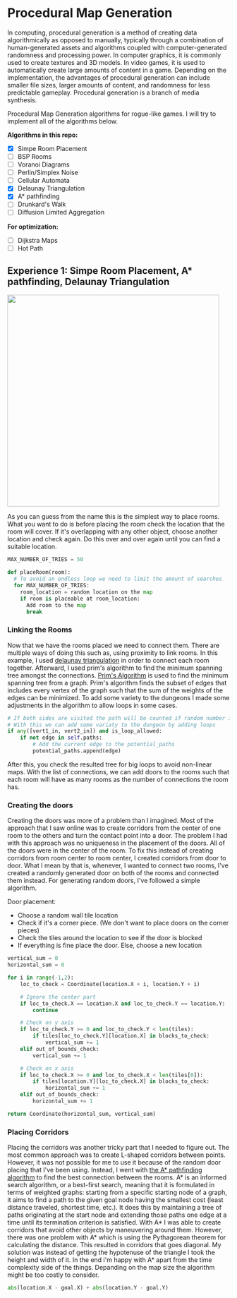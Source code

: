 # Procedural Map Generation

In computing, procedural generation is a method of creating data algorithmically as opposed to manually, typically through a combination of human-generated assets and algorithms coupled with computer-generated randomness and processing power. In computer graphics, it is commonly used to create textures and 3D models. In video games, it is used to automatically create large amounts of content in a game. Depending on the implementation, the advantages of procedural generation can include smaller file sizes, larger amounts of content, and randomness for less predictable gameplay. Procedural generation is a branch of media synthesis.

Procedural Map Generation algorithms for rogue-like games. I will try to implement all of the algorithms below.  

**Algorithms in this repo:**
- [x] Simpe Room Placement
- [ ] BSP Rooms
- [ ] Voranoi Diagrams
- [ ] Perlin/Simplex Noise
- [ ] Cellular Automata
- [x] Delaunay Triangulation
- [x] A* pathfinding
- [ ] Drunkard's Walk
- [ ] Diffusion Limited Aggregation

**For optimization:**
- [ ] Dijkstra Maps
- [ ] Hot Path  

## Experience 1: Simpe Room Placement, A* pathfinding, Delaunay Triangulation

<img src="https://i.imgur.com/UkuRm6P.gif" width="480" height="480" />

As you can guess from the name this is the simplest way to place rooms. What you want to do is before placing the room check the location that the room will cover. If it's overlapping with any other object, choose another location and check again. Do this over and over again until you can find a suitable location.

```python
MAX_NUMBER_OF_TRIES = 50

def placeRoom(room):
  # To avoid an endless loop we need to limit the amount of searches
  for MAX_NUMBER_OF_TRIES:
    room_location = random location on the map
    if room is placeable at room_location:
      Add room to the map
      break
```

### Linking the Rooms
Now that we have the rooms placed we need to connect them. There are multiple ways of doing this such as, using proximity to link rooms. In this example, I used [delaunay triangulation](https://github.com/vanreusVU/Delaunay-Triangulation) in order to connect each room together. Afterward, I used prim's algorithm to find the minimum spanning tree amongst the connections. [Prim's Algorithm](https://en.wikipedia.org/wiki/Prim%27s_algorithm) is used to find the minimum spanning tree from a graph. Prim's algorithm finds the subset of edges that includes every vertex of the graph such that the sum of the weights of the edges can be minimized. To add some variety to the dungeons I made some adjustments in the algorithm to allow loops in some cases.

```python
# If both sides are visited the path will be counted if random number is less than chance_of_loop
# With this we can add some variaty to the dungeon by adding loops
if any([vert1_in, vert2_in]) and is_loop_allowed:
    if not edge in self.paths:
        # Add the current edge to the potential_paths
        potential_paths.append(edge)
```

After this, you check the resulted tree for big loops to avoid non-linear maps. With the list of connections, we can add doors to the rooms such that each room will have as many rooms as the number of connections the room has.

### Creating the doors
Creating the doors was more of a problem than I imagined. Most of the approach that I saw online was to create corridors from the center of one room to the others and turn the contact point into a door. The problem I had with this approach was no uniqueness in the placement of the doors. All of the doors were in the center of the room. To fix this instead of creating corridors from room center to room center, I created corridors from door to door. What I mean by that is, whenever, I wanted to connect two rooms, I've created a randomly generated door on both of the rooms and connected them instead. For generating random doors, I've followed a simple algorithm. 

Door placement:
- Choose a random wall tile location
- Check if it's a corner piece. (We don't want to place doors on the corner pieces)
- Check the tiles around the location to see if the door is blocked
- If everything is fine place the door. Else, choose a new location

```python
vertical_sum = 0
horizontal_sum = 0

for i in range(-1,2):
    loc_to_check = Coordinate(location.X + i, location.Y + i)

    # Ignore the center part
    if loc_to_check.X == location.X and loc_to_check.Y == location.Y:
        continue

    # Check on y axis
    if loc_to_check.Y >= 0 and loc_to_check.Y < len(tiles): 
        if tiles[loc_to_check.Y][location.X] in blocks_to_check:
            vertical_sum += 1
    elif out_of_bounds_check:
        vertical_sum += 1

    # Check on x axis
    if loc_to_check.X >= 0 and loc_to_check.X < len(tiles[0]):
        if tiles[location.Y][loc_to_check.X] in blocks_to_check:
            horizontal_sum += 1
    elif out_of_bounds_check:
        horizontal_sum += 1

return Coordinate(horizontal_sum, vertical_sum)
```

### Placing Corridors
Placing the corridors was another tricky part that I needed to figure out. The most common approach was to create L-shaped corridors between points. However, it was not possible for me to use it because of the random door placing that I've been using. Instead, I went with [the A* pathfinding algorithm](https://en.wikipedia.org/wiki/A*_search_algorithm) to find the best connection between the rooms. A* is an informed search algorithm, or a best-first search, meaning that it is formulated in terms of weighted graphs: starting from a specific starting node of a graph, it aims to find a path to the given goal node having the smallest cost (least distance traveled, shortest time, etc.). It does this by maintaining a tree of paths originating at the start node and extending those paths one edge at a time until its termination criterion is satisfied. With A* I was able to create corridors that avoid other objects by maneuvering around them. However, there was one problem with A* which is using the Pythagorean theorem for calculating the distance. This resulted in corridors that goes diagonal. My solution was instead of getting the hypotenuse of the triangle I took the height and width of it. In the end i'm happy with A* apart from the time complexity side of the things. Depanding on the map size the algorithm might be too costly to consider.

```python
abs(location.X - goal.X) + abs(location.Y - goal.Y)
```
